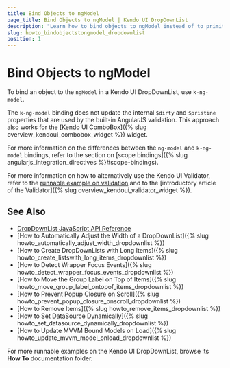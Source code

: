 ```yaml
---
title: Bind Objects to ngModel
page_title: Bind Objects to ngModel | Kendo UI DropDownList
description: "Learn how to bind objects to ngModel instead of to primitive values in the Kendo UI DropDownList widget."
slug: howto_bindobjectstongmodel_dropdownlist
position: 1
---
```


# Bind Objects to ngModel

To bind an object to the `ngModel` in a Kendo UI DropDownList, use `k-ng-model`.

The `k-ng-model` binding does not update the internal `$dirty` and `$pristine` properties that are used by the built-in AngularJS validation. This approach also works for the [Kendo UI ComboBox]({% slug overview_kendoui_combobox_widget %}) widget.

For more information on the differences between the `ng-model` and `k-ng-model` bindings, refer to the section on [scope bindings]({% slug angularjs_integration_directives %}#scope-bindings).

For more information on how to alternatively use the Kendo UI Validator, refer to the [runnable example on validation](http://demos.telerik.com/kendo-ui/validator/angular) and to the [introductory article of the Validator]({% slug overview_kendoui_validator_widget %}).

## See Also

* [DropDownList JavaScript API Reference](/api/javascript/ui/dropdownlist)
* [How to Automatically Adjust the Width of a DropDownList]({% slug howto_automatically_adjust_width_dropdownlist %})
* [How to Create DropDownLists with Long Items]({% slug howto_create_listswith_long_items_dropdownlist %})
* [How to Detect Wrapper Focus Events]({% slug howto_detect_wrapper_focus_events_dropdownlist %})
* [How to Move the Group Label on Top of Items]({% slug howto_move_group_label_ontopof_items_dropdownlist %})
* [How to Prevent Popup Closure on Scroll]({% slug howto_prevent_popup_closure_onscroll_dropdownlist %})
* [How to Remove Items]({% slug howto_remove_items_dropdownlist %})
* [How to Set DataSource Dynamically]({% slug howto_set_datasource_dynamically_dropdownlist %})
* [How to Update MVVM Bound Models on Load]({% slug howto_update_mvvm_model_onload_dropdownlist %})

For more runnable examples on the Kendo UI DropDownList, browse its **How To** documentation folder.
